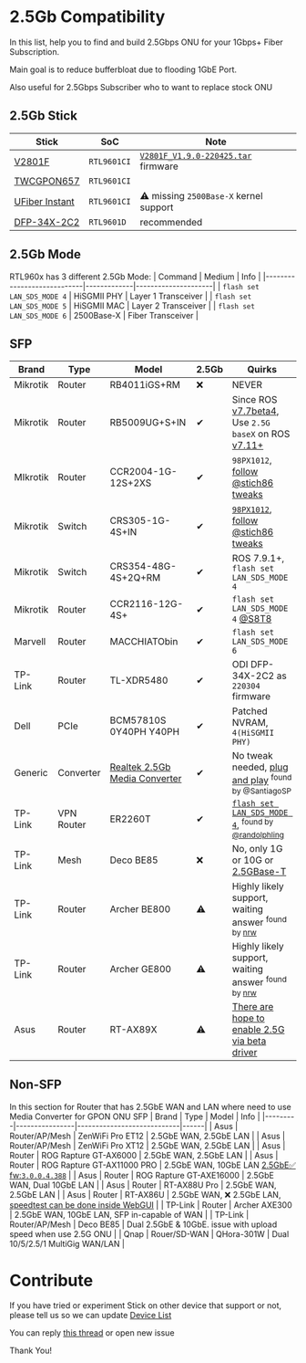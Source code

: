 # 2.5Gb Compatibility
In this list, help you to find and build 2.5Gbps ONU for your 1Gbps+ Fiber Subscription.

Main goal is to reduce bufferbloat due to flooding 1GbE Port.

Also useful for 2.5Gbps Subscriber who to want to replace stock ONU

## 2.5Gb Stick
| Stick | SoC  | Note |
|-------|------|------|
| [V2801F](https://www.baudcom.com.cn/epon-gpon-onu-stick-sfp-module-with-mac-inside.html) | `RTL9601CI` | [`V2801F_V1.9.0-220425.tar`](../Firmware/V2801F/README.md) firmware |
| [TWCGPON657](https://item.taobao.com/item.htm?spm=a1z09.2.0.0.c0552e8d7UBYLF&id=597031866488) | `RTL9601CI` | |
| [UFiber Instant](https://store.ui.com/collections/operator-ufiber/products/uf-instant) | `RTL9601CI` | ⚠️ missing `2500Base-X` kernel support |
| [DFP-34X-2C2](https://www.aliexpress.com/item/1005003515662920.html) | `RTL9601D` | recommended |

## 2.5Gb Mode
RTL960x has 3 different 2.5Gb Mode:
| Command                    | Medium      | Info                |
|----------------------------|-------------|---------------------|
| `flash set LAN_SDS_MODE 4` | HiSGMII PHY | Layer 1 Transceiver |
| `flash set LAN_SDS_MODE 5` | HiSGMII MAC | Layer 2 Transceiver |
| `flash set LAN_SDS_MODE 6` | 2500Base-X  | Fiber Transceiver   |

## SFP
| Brand    | Type   | Model                     | 2.5Gb | Quirks |
|----------|--------|---------------------------|------------|--------|
| Mikrotik | Router | RB4011iGS+RM              | ❌ | NEVER |
| Mikrotik | Router | RB5009UG+S+IN             | ✔  | Since ROS [v7.7beta4](https://forum.mikrotik.com/viewtopic.php?t=190351#p964617), Use `2.5G baseX` on ROS [v7.11+](https://github.com/Anime4000/RTL960x/discussions/223#discussioncomment-7869296) |
| MIkrotik | Router | CCR2004-1G-12S+2XS        | ✔ | `98PX1012`, [follow @stich86 tweaks](https://github.com/Anime4000/RTL960x/issues/17#issuecomment-1101435506)|
| Mikrotik | Switch | CRS305-1G-4S+IN           | ✔ | [`98PX1012`](https://forum.mikrotik.com/viewtopic.php?t=185066#p929130), [follow @stich86 tweaks](https://github.com/Anime4000/RTL960x/issues/17#issuecomment-1101435506) |
| Mikrotik | Switch | CRS354-48G-4S+2Q+RM       | ✔ | ROS 7.9.1+, `flash set LAN_SDS_MODE 4` |
| Mikrotik | Router | CCR2116-12G-4S+           | ✔ | `flash set LAN_SDS_MODE 4` [@S8T8](https://github.com/Anime4000/RTL960x/issues/122?notification_referrer_id=NT_kwDOAB0f67I1MzMwMTg0Mjc4OjE5MDg3MTU#issuecomment-1435783070) |
| Marvell  | Router | MACCHIATObin              | ✔ | `flash set LAN_SDS_MODE 6` |
| TP-Link  | Router | TL-XDR5480                | ✔ | ODI DFP-34X-2C2 as `220304` firmware |
| Dell     | PCIe   | BCM57810S 0Y40PH Y40PH    | ✔ | Patched NVRAM, `4(HiSGMII PHY)` |
| Generic  | Converter | [Realtek 2.5Gb Media Converter](https://www.aliexpress.com/item/1005004340369253.html) | ✔ | No tweak needed, [plug and play](https://github.com/Anime4000/RTL960x/blob/main/Docs/Images/2.5G%20Media%20Converter.png) <sup>found by @SantiagoSP</sup> |
| TP-Link  | VPN Router | ER2260T               | ✔ | [`flash set LAN_SDS_MODE 4`](https://github.com/Anime4000/RTL960x/issues/17#issuecomment-1225109484), <sup>found by [@randolphling](https://github.com/randolphling)</sup>  |
| TP-Link  | Mesh       | Deco BE85             | ❌ | No, only 1G or 10G or [2.5GBase-T](https://github.com/Anime4000/RTL960x/assets/1908715/60be6f0b-b547-4604-83a9-e54e24618bd5) |
| TP-Link  | Router     | Archer BE800          | ⚠️ | Highly likely support, waiting answer <sup>found by [nrw](https://forum.lowyat.net/index.php?showuser=839762)</sup>  |
| TP-Link  | Router     | Archer GE800          | ⚠️ | Highly likely support, waiting answer <sup>found by [nrw](https://forum.lowyat.net/index.php?showuser=839762)</sup> |
| Asus     | Router     | RT-AX89X              | ⚠️ | [There are hope to enable 2.5G via beta driver](https://github.com/Anime4000/RTL960x/issues/191#issuecomment-1810119047) |

## Non-SFP
In this section for Router that has 2.5GbE WAN and LAN where need to use Media Converter for GPON ONU SFP
| Brand   | Type           | Model                      | Info |
|---------|----------------|----------------------------|------|
| Asus    | Router/AP/Mesh | ZenWiFi Pro ET12           | 2.5GbE WAN, 2.5GbE LAN     |
| Asus    | Router/AP/Mesh | ZenWiFi Pro XT12           | 2.5GbE WAN, 2.5GbE LAN     |
| Asus    | Router         | ROG Rapture GT-AX6000      | 2.5GbE WAN, 2.5GbE LAN     |
| Asus    | Router         | ROG Rapture GT-AX11000 PRO | 2.5GbE WAN, 10GbE LAN [2.5GbE✅ fw:`3.0.0.4.388`](https://www.asus.com/support/FAQ/1049681/)      |
| Asus    | Router         | ROG Rapture GT-AXE16000    | 2.5GbE WAN, Dual 10GbE LAN |
| Asus    | Router         | RT-AX88U Pro               | 2.5GbE WAN, 2.5GbE LAN     |
| Asus    | Router         | RT-AX86U                   | 2.5GbE WAN, ❌ 2.5GbE LAN, [speedtest can be done inside WebGUI](https://forum.lowyat.net/index.php?showtopic=4925452&st=660&p=107398985&#entry107398985) |
| TP-Link | Router         | Archer AXE300              | 2.5GbE WAN, 10GbE LAN, SFP in-capable of WAN |
| TP-Link | Router/AP/Mesh | Deco BE85                  | Dual 2.5GbE & 10GbE. issue with upload speed when use 2.5G ONU |
| Qnap    | Rouer/SD-WAN   | QHora-301W                 | Dual 10/5/2.5/1 MultiGig WAN/LAN |



# Contribute
If you have tried or experiment Stick on other device that support or not, please tell us so we can update [Device List](#device-list)

You can reply [this thread](https://github.com/Anime4000/RTL960x/issues/17) or open new issue

Thank You!
